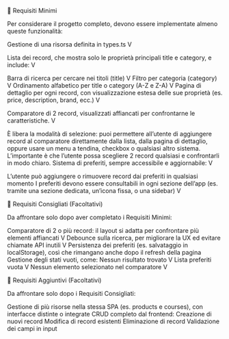 🥉 Requisiti Minimi

Per considerare il progetto completo, devono essere implementate almeno queste funzionalità:

Gestione di una risorsa definita in types.ts  V

Lista dei record, che mostra solo le proprietà principali title e category, e include: V

Barra di ricerca per cercare nei titoli (title) V
Filtro per categoria (category) V
Ordinamento alfabetico per title o category (A-Z e Z-A) V
Pagina di dettaglio per ogni record, con visualizzazione estesa delle sue proprietà (es. price, description, brand, ecc.) V

Comparatore di 2 record, visualizzati affiancati per confrontarne le caratteristiche.   V

È libera la modalità di selezione: puoi permettere all’utente di aggiungere record al comparatore direttamente dalla lista, dalla pagina di dettaglio, oppure usare un menu a tendina, checkbox o qualsiasi altro sistema.
L’importante è che l’utente possa scegliere 2 record qualsiasi e confrontarli in modo chiaro.
Sistema di preferiti, sempre accessibile e aggiornabile: V

L’utente può aggiungere o rimuovere record dai preferiti in qualsiasi momento
I preferiti devono essere consultabili in ogni sezione dell’app (es. tramite una sezione dedicata, un’icona fissa, o una sidebar) V

🥈 Requisiti Consigliati (Facoltativi)

Da affrontare solo dopo aver completato i Requisiti Minimi:

Comparatore di 2 o più record: il layout si adatta per confrontare più elementi affiancati V
Debounce sulla ricerca, per migliorare la UX ed evitare chiamate API inutili  V
Persistenza dei preferiti (es. salvataggio in localStorage), così che rimangano anche dopo il refresh della pagina
Gestione degli stati vuoti, come:
Nessun risultato trovato V
Lista preferiti vuota V
Nessun elemento selezionato nel comparatore  V

🥇 Requisiti Aggiuntivi (Facoltativi)

Da affrontare solo dopo i Requisiti Consigliati:

Gestione di più risorse nella stessa SPA (es. products e courses), con interfacce distinte o integrate
CRUD completo dal frontend:
Creazione di nuovi record
Modifica di record esistenti
Eliminazione di record
Validazione dei campi in input

